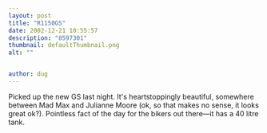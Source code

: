 ```yaml
---
layout: post
title: "R1150GS"
date: 2002-12-21 10:55:57
description: "8597301"
thumbnail: defaultThumbnail.png
alt: ""


author: dug
---
```


<p>Picked up the new GS last night. It's heartstoppingly beautiful, somewhere between Mad Max and Julianne Moore (ok, so that makes no sense, it looks great ok?). Pointless fact of the day for the bikers out there&mdash;it has a 40 litre tank.</p>
